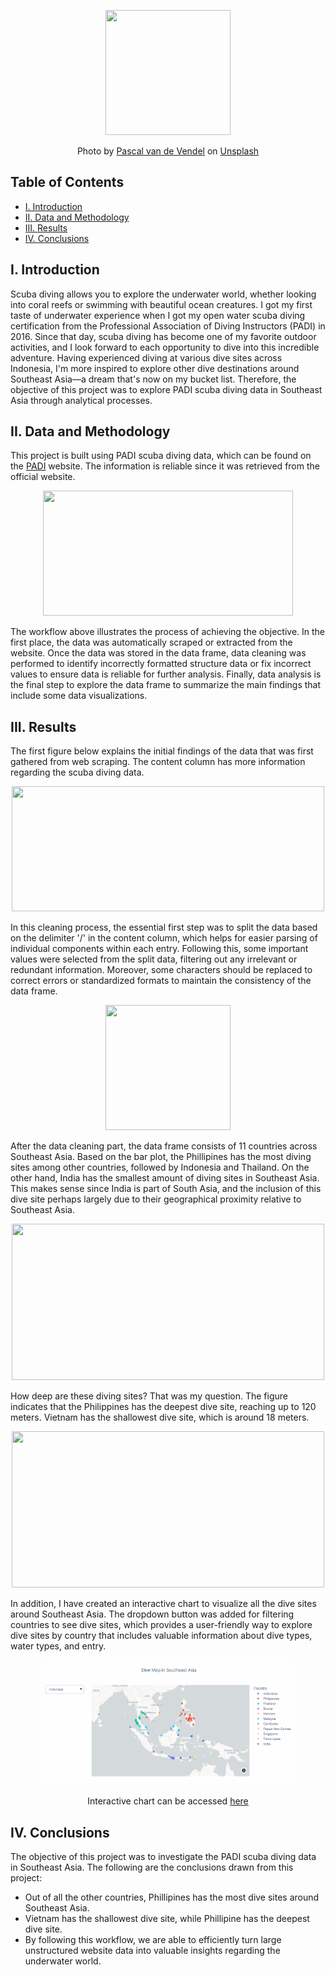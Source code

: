 <p align="center">
  <img width="200" height="200" src="https://github.com/a-pradono/padi_scuba_diving/blob/main/Images/header.jpeg">
</p>
<p align="center">
Photo by <a href="https://unsplash.com/@pascalvendel?utm_content=creditCopyText&utm_medium=referral&utm_source=unsplash">Pascal van de Vendel</a> on <a href="https://unsplash.com/photos/scuba-diver-watching-school-of-gray-fish-underwater-gcG_b9ijyqU?utm_content=creditCopyText&utm_medium=referral&utm_source=unsplash">Unsplash</a>
</p>


## Table of Contents

- [I. Introduction](#i-introduction)
- [II. Data and Methodology](#ii-data-and-methodology)
- [III. Results](#iii-results)
- [IV. Conclusions](#iv-conclusions)

## I. Introduction
Scuba diving allows you to explore the underwater world, whether looking into coral reefs or swimming with beautiful ocean creatures. I got my first taste of underwater experience when I got my open water scuba diving certification from the Professional Association of Diving Instructors (PADI) in 2016. Since that day, scuba diving has become one of my favorite outdoor activities, and I look forward to each opportunity to dive into this incredible adventure. Having experienced diving at various dive sites across Indonesia, I'm more inspired to explore other dive destinations around Southeast Asia—a dream that's now on my bucket list. Therefore, the objective of this project was to explore PADI scuba diving data in Southeast Asia through analytical processes.

## II. Data and Methodology
This project is built using PADI scuba diving data, which can be found on the [PADI](https://www.padi.com/dive-sites/all/) website. The information is reliable since it was retrieved from the official website. 

<p align="center">
  <img width="400" height="200" src="https://github.com/a-pradono/padi_scuba_diving/blob/main/Images/workflow.jpeg">
</p>

The workflow above illustrates the process of achieving the objective. In the first place, the data was automatically scraped or extracted from the website. Once the data was stored in the data frame, data cleaning was performed to identify incorrectly formatted structure data or fix incorrect values to ensure data is reliable for further analysis. Finally, data analysis is the final step to explore the data frame to summarize the main findings that include some data visualizations.

## III. Results
The first figure below explains the initial findings of the data that was first gathered from web scraping. The content column has more information regarding the scuba diving data. 

<p align="center">
  <img width="500" height="200" src="https://github.com/a-pradono/padi_scuba_diving/blob/main/Images/plot01.jpeg">
</p>

In this cleaning process, the essential first step was to split the data based on the delimiter '/' in the content column, which helps for easier parsing of individual components within each entry. Following this, some important values were selected from the split data, filtering out any irrelevant or redundant information. Moreover, some characters should be replaced to correct errors or standardized formats to maintain the consistency of the data frame.

<p align="center">
  <img width="200" height="200" src="https://github.com/a-pradono/padi_scuba_diving/blob/main/Images/plot02.jpeg">
</p>

After the data cleaning part, the data frame consists of 11 countries across Southeast Asia. Based on the bar plot, the Phillipines has the most diving sites among other countries, followed by Indonesia and Thailand. On the other hand, India has the smallest amount of diving sites in Southeast Asia. This makes sense since India is part of South Asia, and the inclusion of this dive site perhaps largely due to their geographical proximity relative to Southeast Asia.

<p align="center">
  <img width="500" height="250" src="https://github.com/a-pradono/padi_scuba_diving/blob/main/Images/plot03.jpeg">
</p>

How deep are these diving sites? That was my question. The figure indicates that the Philippines has the deepest dive site, reaching up to 120 meters. Vietnam has the shallowest dive site, which is around 18 meters.

<p align="center">
  <img width="500" height="250" src="https://github.com/a-pradono/padi_scuba_diving/blob/main/Images/plot04.jpeg">
</p>

In addition, I have created an interactive chart to visualize all the dive sites around Southeast Asia. The dropdown button was added for filtering countries to see dive sites, which provides a user-friendly way to explore dive sites by country that includes valuable information about dive types, water types, and entry.

<p align="center">
  <img width="400" height="200" src="https://github.com/a-pradono/padi_scuba_diving/blob/main/Images/plot05.gif">
</p>
<p align="center">
Interactive chart can be accessed <a href="https://datapane.com/u/apradono94/reports/E7yl2P3/chart-3/">here</a>
</p>

## IV. Conclusions
The objective of this project was to investigate the PADI scuba diving data in Southeast Asia. The following are the conclusions drawn from this project:
  * Out of all the other countries, Phillipines has the most dive sites around Southeast Asia.
  * Vietnam has the shallowest dive site, while Phillipine has the deepest dive site.
  * By following this workflow, we are able to efficiently turn large unstructured website data into valuable insights regarding the underwater world.
